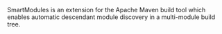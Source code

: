 SmartModules is an extension for the Apache Maven build tool which
enables automatic descendant module discovery in a multi-module build
tree.
